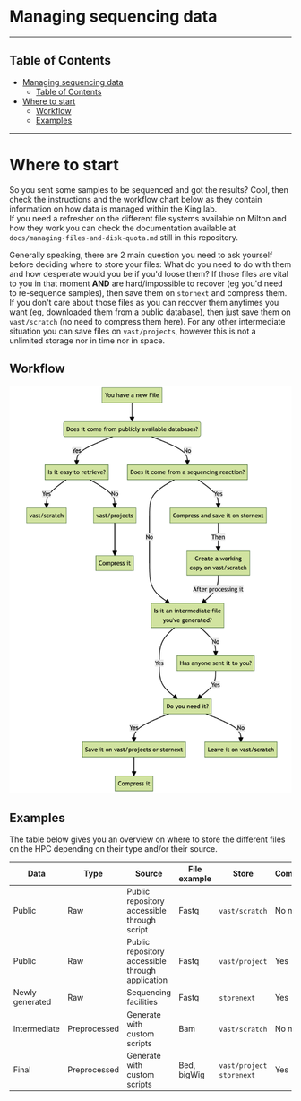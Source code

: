 # Managing sequencing data
----------------------------------------------------------------
## Table of Contents
- [Managing sequencing data](#managing-sequencing-data)
  - [Table of Contents](#table-of-contents)
- [Where to start](#where-to-start)
  - [Workflow](#workflow)
  - [Examples](#examples)

----------------------------------------------------------------

# Where to start

So you sent some samples to be sequenced and got the results? Cool, then check the instructions and the workflow chart below as they contain information on how data is managed within the King lab. <br/>
If you need a refresher on the different file systems available on Milton and how they work you can check the documentation available at `docs/managing-files-and-disk-quota.md` still in this repository. <br>

Generally speaking, there are 2 main question you need to ask yourself before deciding where to store your files: What do you need to do with them and how desperate would you be if you'd loose them?
If those files are vital to you in that moment **AND** are hard/impossible to recover (eg you'd need to re-sequence samples), then save them on `stornext` and compress them. 
If you don't care about those files as you can recover them anytimes you want (eg, downloaded them from a public database), then just save them on `vast/scratch` (no need to compress them here). 
For any other intermediate situation you can save files on `vast/projects`, however this is not a unlimited storage nor in time nor in space.

## Workflow 
![Workflow file system management](../img/workflow-file-system.png)

## Examples

The table below gives you an overview on where to store the different files on the HPC depending on their type and/or their source.

| **Data**        	| **Type**     	| **Source**                                       	| **File example** 	| **Store**                     	| **Compress** 	| **Tar**    	|
|-----------------	|--------------	|--------------------------------------------------	|------------------	|-------------------------------	|--------------	|------------	|
| Public          	| Raw          	| Public repository accessible through script      	| Fastq            	| `vast/scratch`                	| No need      	| No need    	|
| Public          	| Raw          	| Public repository accessible through application 	| Fastq            	| `vast/project`                	| Yes          	| Preferably 	|
| Newly generated 	| Raw          	| Sequencing facilities                            	| Fastq            	| `storenext`                   	| Yes          	| Preferably 	|
| Intermediate    	| Preprocessed 	| Generate with custom scripts                     	| Bam              	| `vast/scratch`                	| No need      	| No need    	|
| Final           	| Preprocessed 	| Generate with custom scripts                     	| Bed, bigWig      	| `vast/project`<br>`storenext` 	| Yes          	| Preferably 	|
